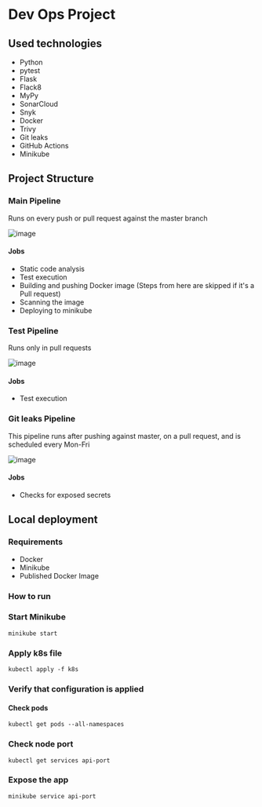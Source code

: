 # Dev Ops Project

## Used technologies

- Python
- pytest
- Flask
- Flack8
- MyPy
- SonarCloud
- Snyk
- Docker
- Trivy
- Git leaks
- GitHub Actions
- Minikube

## Project Structure

### Main Pipeline

Runs on every push or pull request against the master branch

![image](https://github.com/404carrynotfound/devops-project/assets/37977687/215d965f-3b14-440a-999e-3e54928836b8)

#### Jobs

- Static code analysis
- Test execution
- Building and pushing Docker image (Steps from here are skipped if it's a Pull request)
- Scanning the image
- Deploying to minikube

### Test Pipeline
Runs only in pull requests

![image](https://github.com/404carrynotfound/devops-project/assets/37977687/59b62a59-0b59-4e5c-9791-9ae5534c190e)

#### Jobs
- Test execution

### Git leaks Pipeline
This pipeline runs after pushing against master, on a pull request, and is scheduled every Mon-Fri

![image](https://github.com/404carrynotfound/devops-project/assets/37977687/4416342c-28ec-440a-9e42-e94bac0643a7)

#### Jobs
- Checks for exposed secrets

## Local deployment

### Requirements

- Docker
- Minikube
- Published Docker Image

### How to run

### Start Minikube

```
minikube start
```

### Apply k8s file

```
kubectl apply -f k8s
```

### Verify that configuration is applied

#### Check pods

```
kubectl get pods --all-namespaces
```

### Check node port

```
kubectl get services api-port
```

### Expose the app
```
minikube service api-port
```
